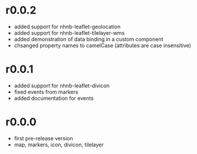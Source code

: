 r0.0.2
======
* added support for nhnb-leaflet-geolocation
* added support for nhnb-leaflet-tilelayer-wms
* added demonstration of data binding in a custom component
* chsanged property names to camelCase (attributes are case insensitive) 

r0.0.1
======
* added support for nhnb-leaflet-divicon
* fixed events from markers
* added documentation for events

r0.0.0
======

* first pre-release version
* map, markers, icon, divicon, tilelayer